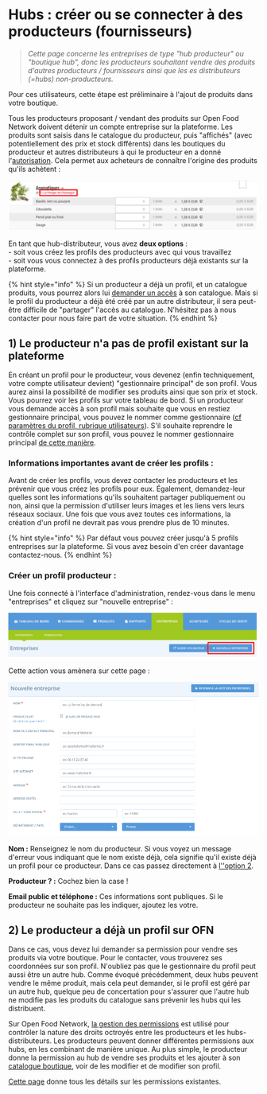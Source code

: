 # Hubs : créer ou se connecter à des producteurs (fournisseurs)

> _Cette page concerne les entreprises de type "hub producteur" ou "boutique hub", donc les producteurs souhaitant vendre des produits d'autres producteurs / fournisseurs ainsi que les es distributeurs (=hubs) non-producteurs._

Pour ces utilisateurs, cette étape est préliminaire à l'ajout de produits dans votre boutique.

Tous les producteurs proposant / vendant des produits sur Open Food Network doivent détenir un compte entreprise sur la plateforme. Les produits sont saisis dans le catalogue du producteur, puis "affichés" (avec potentiellement des prix et stock différents) dans les boutiques du producteur et autres distributeurs à qui le producteur en a donné l'[autorisation](broken-reference). Cela permet aux acheteurs de connaître l'origine des produits qu'ils achètent :&#x20;

![](<../../.gitbook/assets/image (37).png>)

En tant que hub-distributeur, vous avez **deux options** : \
\- soit vous créez les profils des producteurs avec qui vous travaillez\
\- soit vous vous connectez à des profils producteurs déjà existants sur la plateforme.

{% hint style="info" %}
Si un producteur a déjà un profil, et un catalogue produits, vous pourrez alors lui [demander un accès](broken-reference) à son catalogue. Mais si le profil du producteur a déjà été créé par un autre distributeur, il sera peut-être difficile de "partager" l'accès au catalogue. N'hésitez pas à nous contacter pour nous faire part de votre situation.
{% endhint %}

## 1) Le producteur n'a pas de profil existant sur la plateforme

En créant un profil pour le producteur, vous devenez (enfin techniquement, votre compte utilisateur devient) "gestionnaire principal" de son profil. Vous aurez ainsi la possibilité de modifier ses produits ainsi que son prix et stock. Vous pourrez voir les profils sur votre tableau de bord. Si un producteur vous demande accès à son profil mais souhaite que vous en restiez gestionnaire principal, vous pouvez le nommer comme gestionnaire ([cf paramètres du profil, rubrique utilisateurs](broken-reference)). S'il souhaite reprendre le contrôle complet sur son profil, vous pouvez le nommer gestionnaire principal [de cette manière](broken-reference).

### Informations importantes avant de créer les profils :

Avant de créer les profils, vous devez contacter les producteurs et les prévenir que vous créez les profils pour eux. Également, demandez-leur quelles sont les informations qu'ils souhaitent partager publiquement ou non, ainsi que la permission d'utiliser leurs images et les liens vers leurs réseaux sociaux. Une fois que vous avez toutes ces informations, la création d'un profil ne devrait pas vous prendre plus de 10 minutes.

{% hint style="info" %}
Par défaut vous pouvez créer jusqu'à 5 profils entreprises sur la plateforme. Si vous avez besoin d'en créer davantage contactez-nous.
{% endhint %}

### Créer un profil producteur :

Une fois connecté à l'interface d'administration, rendez-vous dans le menu "entreprises" et cliquez sur "nouvelle entreprise" :&#x20;

![](<../../.gitbook/assets/image (43).png>)

Cette action vous amènera sur cette page :&#x20;

![](<../../.gitbook/assets/image (46).png>)

**Nom :** Renseignez le nom du producteur. Si vous voyez un message d'erreur vous indiquant que le nom existe déjà, cela signifie qu'il existe déjà un profil pour ce producteur. Dans ce cas passez directement  à [l''option 2](broken-reference).

**Producteur ? :** Cochez bien la case !

**Email public et téléphone :** Ces informations sont publiques. Si le producteur ne souhaite pas les indiquer, ajoutez les votre.

## 2) Le producteur a déjà un profil sur OFN <a href="#supplyingproducer" id="supplyingproducer"></a>

Dans ce cas, vous devez lui demander sa permission pour vendre ses produits via votre boutique. Pour le contacter, vous trouverez ses coordonnées sur son profil. N'oubliez pas que le gestionnaire du profil peut aussi être un autre hub. Comme évoqué précédemment, deux hubs peuvent vendre le même produit, mais cela peut demander, si le profil est géré par un autre hub, quelque peu de concertation pour s'assurer que l'autre hub ne modifie pas les produits du catalogue sans prévenir les hubs qui les distribuent.

Sur Open Food Network, [la gestion des permissions](broken-reference) est utilisé pour contrôler la nature des droits octroyés entre les producteurs et les hubs-distributeurs. Les producteurs peuvent donner différentes permissions aux hubs, en les combinant de manière unique. Au plus simple, le producteur donne la permission au hub de vendre ses produits et les ajouter à son [catalogue boutique](broken-reference), voir de les modifier et de modifier son profil.

[Cette page](broken-reference) donne tous les détails sur les permissions existantes.&#x20;
